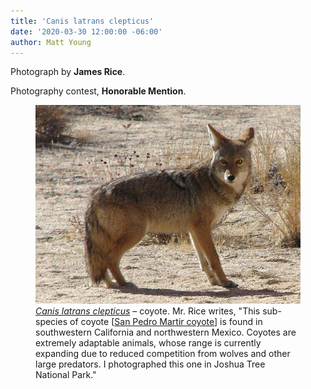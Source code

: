 ```yaml
---
title: 'Canis latrans clepticus'
date: '2020-03-30 12:00:00 -06:00'
author: Matt Young
---
```

Photograph by **James Rice**.

Photography contest, **Honorable Mention**.

<figure>
<img src="/uploads/2020/Rice Canis latrans clepticus.jpg" alt="Coyote"/>
<figcaption><a href="https://en.wikipedia.org/wiki/Coyote"><i>Canis latrans clepticus</i></a> &ndash; coyote. Mr. Rice writes, "This sub-species of coyote [<a href="https://www.inaturalist.org/taxa/147206-Canis-latrans-clepticus">San Pedro Martir coyote</a>] is found in southwestern California and northwestern Mexico. Coyotes are extremely adaptable animals, whose range is currently expanding due to reduced competition from wolves and other large predators. I photographed this one in Joshua Tree National Park."
</figcaption>
</figure>


 
